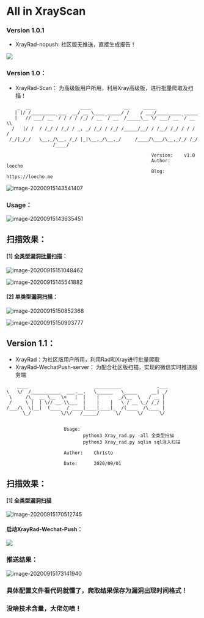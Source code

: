 # All in XrayScan 

### Version 1.0.1

- XrayRad-nopush: 社区版无推送，直接生成报告！

![](https://loecho.oss-cn-beijing.aliyuncs.com/Blog-Img20210922165431.png)



 ###  Version 1.0：



- XrayRad-Scan： 为高级版用户所用，利用Xray高级版，进行批量爬取及扫描！



```python2
    _  __                  ____            __     _____
   | |/ /_________ ___  __/ __ \____ _____/ /    / ___/_________ _____
   |   // ___/ __ `/ / / / /_/ / __ `/ __  /_____\__ \/ ___/ __ `/ __ \\
  /   |/ /  / /_/ / /_/ / _, _/ /_/ / /_/ /_____/__/ / /__/ /_/ / / / /
 /_/|_/_/   \__,_/\__, /_/ |_|\__,_/\__,_/     /____/\___/\__,_/_/ /_/
                 /____/

                                                     Version:    v1.0
                                                     Author:     loecho
                                                     Blog:       https://loecho.me
```

![image-20200915143541407](https://loecho.oss-cn-beijing.aliyuncs.com/Blog-Img/20200915143542.png)



### Usage：

![image-20200915143635451](https://loecho.oss-cn-beijing.aliyuncs.com/Blog-Img/20200915143635.png)

##  扫描效果：

####   [1] 全类型漏洞批量扫描：

![image-20200915151048462](https://loecho.oss-cn-beijing.aliyuncs.com/Blog-Img/20200915151058.png)



![image-20200915145541882](https://loecho.oss-cn-beijing.aliyuncs.com/Blog-Img/20200915145606.png)



#### [2] 单类型漏洞扫描：

![image-20200915150852368](https://loecho.oss-cn-beijing.aliyuncs.com/Blog-Img/20200915150852.png)

![image-20200915150903777](https://loecho.oss-cn-beijing.aliyuncs.com/Blog-Img/20200915150903.png)





## Version 1.1：



- XrayRad：为社区版用户所用，利用Rad和Xray进行批量爬取
- XrayRad-WechatPush-server： 为配合社区版扫描，实现的微信实时推送服务端



```
    ____                        __________             .___
\   \/  /___________  ___.__.   \______   \_____     __| _/
 \     /\_  __ \__  \<   |  |    |       _/\__  \   / __ |
 /     \ |  | \// __ \\___  |    |    |   \ / __ \_/ /_/ |
/___/\  \|__|  (____  / ____|____|____|_  /(____  /\____ |
      \_/           \/\/   /_____/      \/      \/      \/


                     Usage:
                            python3 Xray_rad.py -all 全类型扫描
                            python3 Xray_rad.py sqlin sql注入扫描
                            
                     Author:	Chr1sto 
                            
                     Date:	    2020/09/01

```

## 扫描效果：

#### [1] 全类型漏洞扫描

![image-20200915170512745](https://loecho.oss-cn-beijing.aliyuncs.com/Blog-Img/20200915170513.png)

#### 启动XrayRad-Wechat-Push：

![](https://loecho.oss-cn-beijing.aliyuncs.com/Blog-Img/20200916174320.png)

### 推送结果：

![image-20200915173141940](https://loecho.oss-cn-beijing.aliyuncs.com/Blog-Img/20200915173141.png)





### 具体配置文件看代码就懂了，爬取结果保存为漏洞出现时间格式！

### 没啥技术含量，大佬勿喷！



